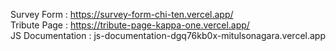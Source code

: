 Survey Form : https://survey-form-chi-ten.vercel.app/<br>
Tribute Page : https://tribute-page-kappa-one.vercel.app/<br>
JS Documentation : js-documentation-dgq76kb0x-mitulsonagara.vercel.app
